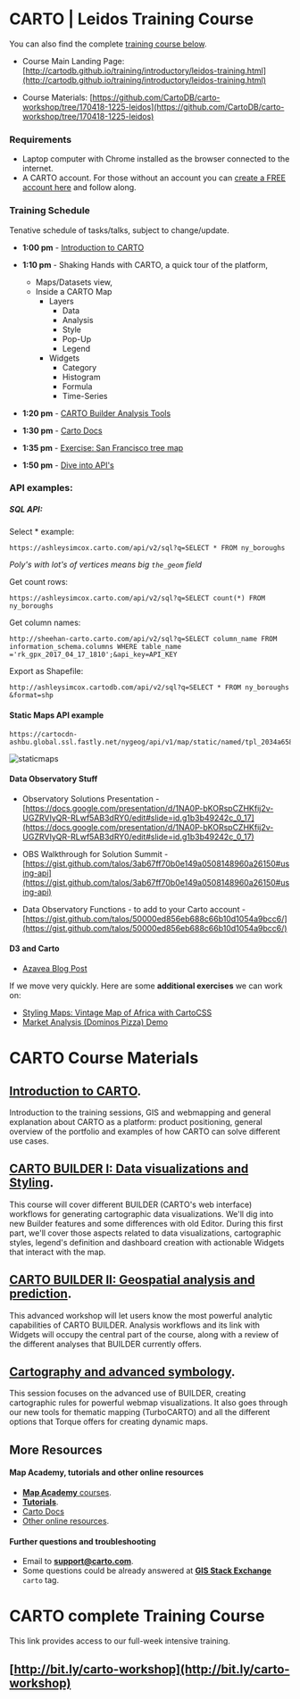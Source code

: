 CARTO | Leidos Training Course
============================

You can also find the complete [training course below](#complete).

* Course Main Landing Page: [http://cartodb.github.io/training/introductory/leidos-training.html](http://cartodb.github.io/training/introductory/leidos-training.html)

* Course Materials: [https://github.com/CartoDB/carto-workshop/tree/170418-1225-leidos](https://github.com/CartoDB/carto-workshop/tree/170418-1225-leidos)

### Requirements 
* Laptop computer with Chrome installed as the browser connected to the internet.
* A CARTO account. For those without an account you can [create a FREE account here](https://carto.com/signup/) and follow along. 

### Training Schedule
Tenative schedule of tasks/talks, subject to change/update.


* **1:00 pm** - 
[Introduction to CARTO](00-intro-carto/)

* **1:10 pm** - Shaking Hands with CARTO, a quick tour of the platform, 
	* Maps/Datasets view, 
	* Inside a CARTO Map 
		* Layers
			* Data
			* Analysis
			* Style
			* Pop-Up
			* Legend
		* Widgets
			* Category
			* Histogram
			* Formula
			* Time-Series
* **1:20 pm** - [CARTO Builder Analysis Tools](https://docs.google.com/document/d/1Eki8nndjQvaGldPWwSoAh561JgUoCqI1bB_93TNHW_k/edit?usp=sharing)
* **1:30 pm** - [Carto Docs](https://carto.com/docs)
* **1:35 pm** - [Exercise: San Francisco tree map](01-builder-visualization/exercises/sf-trees.md)

* **1:50 pm** - [Dive into API's](https://docs.google.com/presentation/d/1-gfFWpen7hXKy3Jk-AuaQUdbJyTxCOjVz6SgOHClFkk/edit#slide=id.g157539adf3_0_111)
	
### API examples:	
##### SQL API:
		
Select * example:
	
	https://ashleysimcox.carto.com/api/v2/sql?q=SELECT * FROM ny_boroughs
	
_Poly's with lot's of vertices means big `the_geom` field_

Get count rows:

	https://ashleysimcox.carto.com/api/v2/sql?q=SELECT count(*) FROM ny_boroughs	
	
Get column names:

	http://sheehan-carto.carto.com/api/v2/sql?q=SELECT column_name FROM information_schema.columns WHERE table_name ='rk_gpx_2017_04_17_1810';&api_key=API_KEY	
Export as Shapefile:
	
	http://ashleysimcox.cartodb.com/api/v2/sql?q=SELECT * FROM ny_boroughs	&format=shp	
	
	
#### Static Maps API example	

	https://cartocdn-ashbu.global.ssl.fastly.net/nygeog/api/v1/map/static/named/tpl_2034a658_8fe9_11e6_9bbb_0e233c30368f/600/300.png	
![staticmaps](https://cartocdn-ashbu.global.ssl.fastly.net/nygeog/api/v1/map/static/named/tpl_2034a658_8fe9_11e6_9bbb_0e233c30368f/600/300.png)	

#### Data Observatory Stuff

* Observatory Solutions Presentation - [https://docs.google.com/presentation/d/1NA0P-bKORspCZHKfij2v-UGZRVIyQR-RLwf5AB3dRY0/edit#slide=id.g1b3b49242c_0_17](https://docs.google.com/presentation/d/1NA0P-bKORspCZHKfij2v-UGZRVIyQR-RLwf5AB3dRY0/edit#slide=id.g1b3b49242c_0_17)

* OBS Walkthrough for Solution Summit - [https://gist.github.com/talos/3ab67ff70b0e149a0508148960a26150#using-api](https://gist.github.com/talos/3ab67ff70b0e149a0508148960a26150#using-api)

* Data Observatory Functions - to add to your Carto account - [https://gist.github.com/talos/50000ed856eb688c66b10d1054a9bcc6/](https://gist.github.com/talos/50000ed856eb688c66b10d1054a9bcc6/)
	
#### D3 and Carto

* [Azavea Blog Post](https://www.azavea.com/blog/2016/09/26/building-interactive-d3-dashboards-with-carto-web-maps/)	
	
If we move very quickly. Here are some **additional exercises** we can work on:

* [Styling Maps: Vintage Map of Africa with CartoCSS](03-cartography/exercises/africa.md)
* [Market Analysis (Dominos Pizza) Demo](02-builder-analysis/exercises/dominos.md)


# CARTO Course Materials

## [Introduction to CARTO](00-intro-carto/). 

Introduction to the training sessions, GIS and webmapping and general explanation about CARTO as a platform: product positioning, general overview of the portfolio and examples of how CARTO can solve different use cases.

## [CARTO BUILDER I: Data visualizations and Styling](01-builder-visualization/). 

This course will cover different BUILDER (CARTO's web interface) workflows for generating cartographic data visualizations. We'll dig into new Builder features and some differences with old Editor. During this first part, we'll cover those aspects related to data visualizations, cartographic styles, legend's definition and dashboard creation with actionable Widgets that interact with the map.

## [CARTO BUILDER II: Geospatial analysis and prediction](02-builder-analysis/). 
This advanced workshop will let users know the most powerful analytic capabilities of CARTO BUILDER. Analysis workflows and its link with Widgets will occupy the central part of the course, along with a review of the different analyses that BUILDER currently offers.

## [Cartography and advanced symbology](03-cartography/). 

This session focuses on the advanced use of BUILDER, creating cartographic rules for powerful webmap visualizations. It also goes through our new tools for thematic mapping (TurboCARTO) and all the different options that Torque offers for creating dynamic maps.

## More Resources

#### Map Academy, tutorials and other online resources

* [**Map Academy** courses](https://academy.cartodb.com/).
* [**Tutorials**](https://docs.cartodb.com/tutorials/).
* [Carto Docs](https://carto.com/docs)
* [Other online resources](https://github.com/ramiroaznar/intro-cartodb).

#### Further questions and troubleshooting

* Email to **support@carto.com**.
* Some questions could be already answered at **[GIS Stack Exchange](http://gis.stackexchange.com/questions/tagged/carto)** `carto` tag.


<a name="complete"></a>
CARTO complete Training Course
============================
This link provides access to our full-week intensive training.

## [http://bit.ly/carto-workshop](http://bit.ly/carto-workshop)